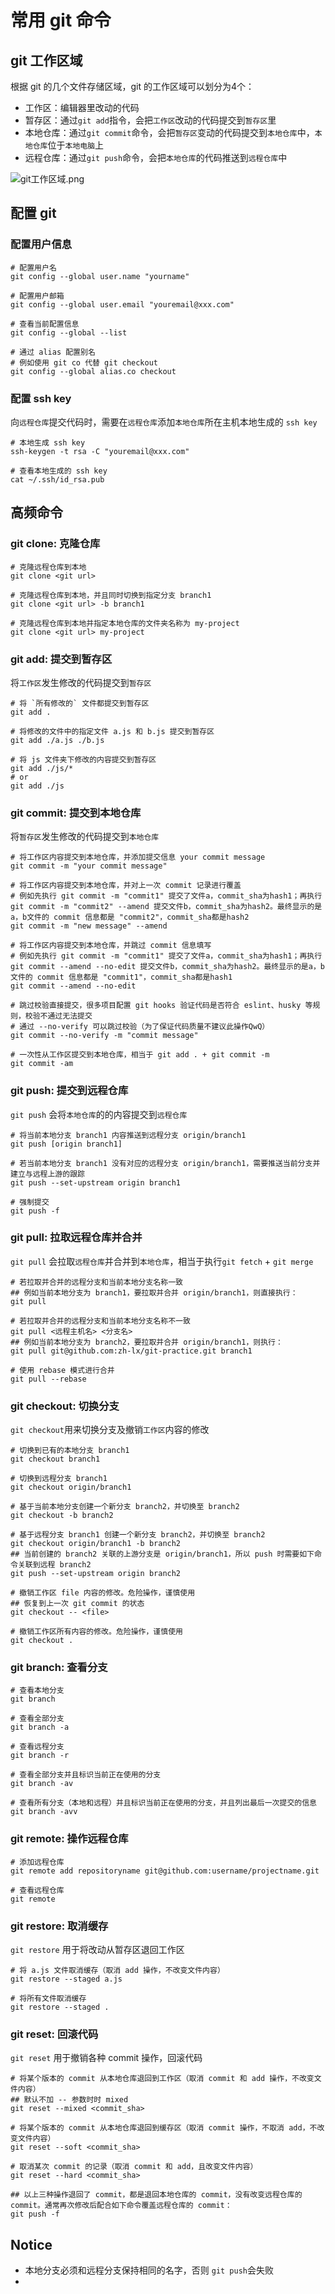 # 常用 git 命令

## git  工作区域

根据 git 的几个文件存储区域，git 的工作区域可以划分为4个：  

- 工作区：编辑器里改动的代码
- 暂存区：通过`git add`指令，会把`工作区`改动的代码提交到`暂存区`里
- 本地仓库：通过`git commit`命令，会把`暂存区`变动的代码提交到`本地仓库`中，`本地仓库`位于`本地电脑`上
- 远程仓库：通过`git push`命令，会把`本地仓库`的代码推送到`远程仓库`中

![git工作区域.png](git.assets/e8453878f8d140cd8f764d79ad59bc3btplv-k3u1fbpfcp-zoom-in-crop-mark1512000.awebp)



## 配置 git

### 配置用户信息

```shell
# 配置用户名
git config --global user.name "yourname"

# 配置用户邮箱
git config --global user.email "youremail@xxx.com"

# 查看当前配置信息
git config --global --list

# 通过 alias 配置别名
# 例如使用 git co 代替 git checkout
git config --global alias.co checkout
```



### 配置 ssh key

向`远程仓库`提交代码时，需要在`远程仓库`添加`本地仓库`所在主机本地生成的 `ssh key`

```shell
# 本地生成 ssh key
ssh-keygen -t rsa -C "youremail@xxx.com"

# 查看本地生成的 ssh key
cat ~/.ssh/id_rsa.pub
```



## 高频命令

### git clone: 克隆仓库

```shell
# 克隆远程仓库到本地
git clone <git url>

# 克隆远程仓库到本地，并且同时切换到指定分支 branch1
git clone <git url> -b branch1

# 克隆远程仓库到本地并指定本地仓库的文件夹名称为 my-project
git clone <git url> my-project
```





### git add: 提交到暂存区

将`工作区`发生修改的代码提交到`暂存区`

```shell
# 将 `所有修改的` 文件都提交到暂存区
git add .

# 将修改的文件中的指定文件 a.js 和 b.js 提交到暂存区
git add ./a.js ./b.js

# 将 js 文件夹下修改的内容提交到暂存区
git add ./js/*
# or
git add ./js
```



### git commit: 提交到本地仓库

将`暂存区`发生修改的代码提交到`本地仓库`

```shell
# 将工作区内容提交到本地仓库，并添加提交信息 your commit message
git commit -m "your commit message"

# 将工作区内容提交到本地仓库，并对上一次 commit 记录进行覆盖
# 例如先执行 git commit -m "commit1" 提交了文件a，commit_sha为hash1；再执行 git commit -m "commit2" --amend 提交文件b，commit_sha为hash2。最终显示的是a，b文件的 commit 信息都是 "commit2"，commit_sha都是hash2
git commit -m "new message" --amend

# 将工作区内容提交到本地仓库，并跳过 commit 信息填写
# 例如先执行 git commit -m "commit1" 提交了文件a，commit_sha为hash1；再执行 git commit --amend --no-edit 提交文件b，commit_sha为hash2。最终显示的是a，b文件的 commit 信息都是 "commit1"，commit_sha都是hash1
git commit --amend --no-edit

# 跳过校验直接提交，很多项目配置 git hooks 验证代码是否符合 eslint、husky 等规则，校验不通过无法提交
# 通过 --no-verify 可以跳过校验（为了保证代码质量不建议此操作QwQ）
git commit --no-verify -m "commit message"

# 一次性从工作区提交到本地仓库，相当于 git add . + git commit -m
git commit -am
```



### git push: 提交到远程仓库

`git push` 会将`本地仓库`的的内容提交到`远程仓库`

```shell
# 将当前本地分支 branch1 内容推送到远程分支 origin/branch1
git push [origin branch1]

# 若当前本地分支 branch1 没有对应的远程分支 origin/branch1，需要推送当前分支并建立与远程上游的跟踪
git push --set-upstream origin branch1

# 强制提交
git push -f
```



### git pull: 拉取远程仓库并合并

`git pull` 会拉取`远程仓库`并合并到`本地仓库`，相当于执行`git fetch` + `git merge`

```shell
# 若拉取并合并的远程分支和当前本地分支名称一致
## 例如当前本地分支为 branch1，要拉取并合并 origin/branch1，则直接执行：
git pull

# 若拉取并合并的远程分支和当前本地分支名称不一致
git pull <远程主机名> <分支名>
## 例如当前本地分支为 branch2，要拉取并合并 origin/branch1，则执行：
git pull git@github.com:zh-lx/git-practice.git branch1

# 使用 rebase 模式进行合并
git pull --rebase
```



### git checkout: 切换分支

`git checkout`用来切换分支及撤销`工作区`内容的修改

```shell
# 切换到已有的本地分支 branch1
git checkout branch1

# 切换到远程分支 branch1
git checkout origin/branch1

# 基于当前本地分支创建一个新分支 branch2，并切换至 branch2
git checkout -b branch2

# 基于远程分支 branch1 创建一个新分支 branch2，并切换至 branch2
git checkout origin/branch1 -b branch2
## 当前创建的 branch2 关联的上游分支是 origin/branch1，所以 push 时需要如下命令关联到远程 branch2
git push --set-upstream origin branch2

# 撤销工作区 file 内容的修改。危险操作，谨慎使用
## 恢复到上一次 git commit 的状态
git checkout -- <file>

# 撤销工作区所有内容的修改。危险操作，谨慎使用
git checkout .
```



### git branch: 查看分支

```shell
# 查看本地分支
git branch

# 查看全部分支
git branch -a

# 查看远程分支
git branch -r

# 查看全部分支并且标识当前正在使用的分支
git branch -av

# 查看所有分支（本地和远程）并且标识当前正在使用的分支，并且列出最后一次提交的信息
git branch -avv
```



### git remote: 操作远程仓库

```shell
# 添加远程仓库
git remote add repositoryname git@github.com:username/projectname.git

# 查看远程仓库
git remote
```



### git restore: 取消缓存

`git restore` 用于将改动从暂存区退回工作区

```shell
# 将 a.js 文件取消缓存（取消 add 操作，不改变文件内容）
git restore --staged a.js

# 将所有文件取消缓存
git restore --staged .
```



### git reset: 回滚代码

`git reset` 用于撤销各种 commit 操作，回滚代码

```shell
# 将某个版本的 commit 从本地仓库退回到工作区（取消 commit 和 add 操作，不改变文件内容）
## 默认不加 -- 参数时时 mixed
git reset --mixed <commit_sha>

# 将某个版本的 commit 从本地仓库退回到缓存区（取消 commit 操作，不取消 add，不改变文件内容）
git reset --soft <commit_sha>

# 取消某次 commit 的记录（取消 commit 和 add，且改变文件内容）
git reset --hard <commit_sha>

## 以上三种操作退回了 commit，都是退回本地仓库的 commit，没有改变远程仓库的 commit。通常再次修改后配合如下命令覆盖远程仓库的 commit：
git push -f
```







## Notice

- 本地分支必须和远程分支保持相同的名字，否则 `git push`会失败
- 
